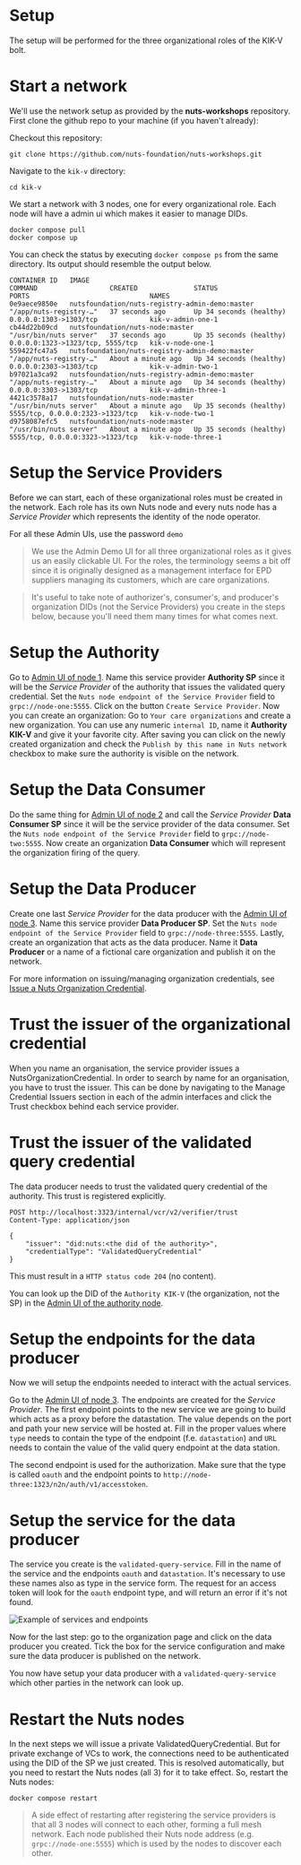 # Setup

The setup will be performed for the three organizational roles of the KIK-V bolt.

# Start a network

We'll use the network setup as provided by the **nuts-workshops** repository.
First clone the github repo to your machine (if you haven't already):

Checkout this repository:
```shell
git clone https://github.com/nuts-foundation/nuts-workshops.git
```

Navigate to the `kik-v` directory:

```shell
cd kik-v
```

We start a network with 3 nodes, one for every organizational role. Each node will have a admin ui which makes it easier to manage DIDs.

```shell
docker compose pull
docker compose up
```

You can check the status by executing `docker compose ps` from the same directory. Its output should resemble the output below.

```shell
CONTAINER ID   IMAGE                                            COMMAND                  CREATED              STATUS                    PORTS                              NAMES
0e9aece9850e   nutsfoundation/nuts-registry-admin-demo:master   "/app/nuts-registry-…"   37 seconds ago       Up 34 seconds (healthy)   0.0.0.0:1303->1303/tcp             kik-v-admin-one-1
cb44d22b09cd   nutsfoundation/nuts-node:master                  "/usr/bin/nuts server"   37 seconds ago       Up 35 seconds (healthy)   0.0.0.0:1323->1323/tcp, 5555/tcp   kik-v-node-one-1
559422fc47a5   nutsfoundation/nuts-registry-admin-demo:master   "/app/nuts-registry-…"   About a minute ago   Up 34 seconds (healthy)   0.0.0.0:2303->1303/tcp             kik-v-admin-two-1
b97021a3ca92   nutsfoundation/nuts-registry-admin-demo:master   "/app/nuts-registry-…"   About a minute ago   Up 34 seconds (healthy)   0.0.0.0:3303->1303/tcp             kik-v-admin-three-1
4421c3578a17   nutsfoundation/nuts-node:master                  "/usr/bin/nuts server"   About a minute ago   Up 35 seconds (healthy)   5555/tcp, 0.0.0.0:2323->1323/tcp   kik-v-node-two-1
d9758087efc5   nutsfoundation/nuts-node:master                  "/usr/bin/nuts server"   About a minute ago   Up 35 seconds (healthy)   5555/tcp, 0.0.0.0:3323->1323/tcp   kik-v-node-three-1

```

# Setup the Service Providers 

Before we can start, each of these organizational roles must be created in the network. Each role has its own Nuts node and every nuts node has a _Service Provider_ which represents the identity of the node operator.

For all these Admin UIs, use the password `demo`

> We use the Admin Demo UI for all three organizational roles as it gives us an easily clickable UI. For the roles, the terminology seems a bit off since it is originally designed as a management interface for EPD suppliers managing its customers, which are care organizations.

> It's useful to take note of authorizer's, consumer's, and producer's organization DIDs (not the Service Providers) you create in the steps below, because you'll need them many times for what comes next. 

# Setup the Authority

Go to [Admin UI of node 1](http://localhost:1303).
Name this service provider **Authority SP** since it will be the _Service Provider_ of the authority that issues the validated query credential.
Set the `Nuts node endpoint of the Service Provider` field to `grpc://node-one:5555`.
Click on the button `Create Service Provider`.
Now you can create an organization: Go to `Your care organizations` and create a new organization.
You can use any numeric `internal ID`, name it **Authority KIK-V** and give it your favorite city.
After saving you can click on the newly created organization and check the `Publish by this name in Nuts network` checkbox to make sure the authority is visible on the network.

# Setup the Data Consumer

Do the same thing for [Admin UI of node 2](http://localhost:2303) and call the _Service Provider_ **Data Consumer SP** since it will be the service provider of the data consumer.
Set the `Nuts node endpoint of the Service Provider` field to `grpc://node-two:5555`.
Now create an organization **Data Consumer** which will represent the organization firing of the query.

# Setup the Data Producer

Create one last _Service Provider_ for the data producer with the [Admin UI of node 3](http://localhost:3303). Name this service provider **Data Producer SP**.
Set the `Nuts node endpoint of the Service Provider` field to `grpc://node-three:5555`.
Lastly, create an organization that acts as the data producer. Name it **Data Producer** or a name of a fictional care organization and publish it on the network.

For more information on issuing/managing organization credentials, see [Issue a Nuts Organization Credential](https://nuts-node.readthedocs.io/en/latest/pages/getting-started/4-connecting-crm.html#issue-a-nuts-organization-credential).

# Trust the issuer of the organizational credential

When you name an organisation, the service provider issues a NutsOrganizationCredential. In order to search by name for an organisation, you have to trust the issuer. This can be done by navigating to the Manage Credential Issuers section in each of the admin interfaces and click the Trust checkbox behind each service provider.

# Trust the issuer of the validated query credential

The data producer needs to trust the validated query credential of the authority. This trust is registered explicitly. 

```http request
POST http://localhost:3323/internal/vcr/v2/verifier/trust
Content-Type: application/json

{
    "issuer": "did:nuts:<the did of the authority>",
    "credentialType": "ValidatedQueryCredential"
}
```
This must result in a `HTTP status code 204` (no content).

You can look up the DID of the `Authority KIK-V` (the organization, not the SP) in the [Admin UI of the authority node](http://localhost:1303).

# Setup the endpoints for the data producer

Now we will setup the endpoints needed to interact with the actual services.

Go to the [Admin UI of node 3](http://localhost:3303). The endpoints are created for the _Service Provider_. 
The first endpoint points to the new service we are going to build which acts as a proxy before the datastation. The value depends on the port and path your new service will be hosted at. Fill in the proper values where `type` needs to contain the type of the endpoint (f.e. `datastation`) and `URL` needs to contain the value of the valid query endpoint at the data station.

The second endpoint is used for the authorization. Make sure that the type is called `oauth` and the endpoint points to `http://node-three:1323/n2n/auth/v1/accesstoken`.

# Setup the service for the data producer

The service you create is the `validated-query-service`. Fill in the name of the service and the endpoints `oauth` and `datastation`. It's necessary to use these names also as type in the service form. The request for an access token will look for the `oauth` endpoint type, and will return an error if it's not found.

![Example of services and endpoints](configured%20services.png)

Now for the last step: go to the organization page and click on the data producer you created. Tick the box for the service configuration and make sure the data producer is published on the network.

You now have setup your data producer with a `validated-query-service` which other parties in the network can look up.

# Restart the Nuts nodes

In the next steps we will issue a private ValidatedQueryCredential. But for private exchange of VCs to work, the connections need to be authenticated using the DID of the SP we just created.
This is resolved automatically, but you need to restart the Nuts nodes (all 3) for it to take effect. So, restart the Nuts nodes:

```shell
docker compose restart
```

> A side effect of restarting after registering the service providers is that all 3 nodes will connect to each other, forming a full mesh network.
> Each node published their Nuts node address (e.g. `grpc://node-one:5555`) which is used by the nodes to discover each other. 